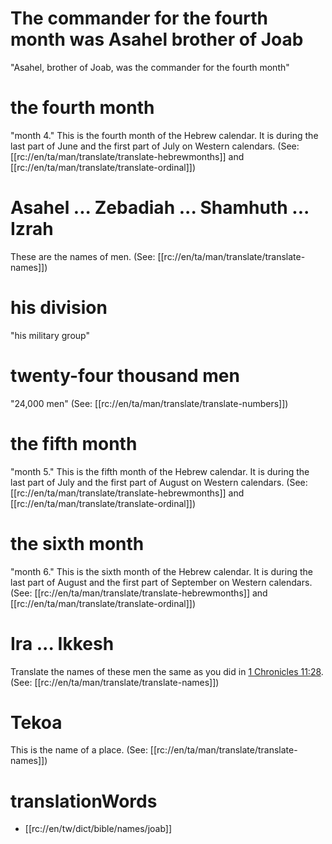 # The commander for the fourth month was Asahel brother of Joab

"Asahel, brother of Joab, was the commander for the fourth month"

# the fourth month

"month 4." This is the fourth month of the Hebrew calendar. It is during the last part of June and the first part of July on Western calendars. (See: [[rc://en/ta/man/translate/translate-hebrewmonths]] and [[rc://en/ta/man/translate/translate-ordinal]])

# Asahel ... Zebadiah ... Shamhuth ... Izrah

These are the names of men. (See: [[rc://en/ta/man/translate/translate-names]])

# his division

"his military group"

# twenty-four thousand men

"24,000 men" (See: [[rc://en/ta/man/translate/translate-numbers]])

# the fifth month

"month 5." This is the fifth month of the Hebrew calendar. It is during the last part of July and the first part of August on Western calendars. (See: [[rc://en/ta/man/translate/translate-hebrewmonths]] and [[rc://en/ta/man/translate/translate-ordinal]])

# the sixth month

"month 6." This is the sixth month of the Hebrew calendar. It is during the last part of August and the first part of September on Western calendars. (See: [[rc://en/ta/man/translate/translate-hebrewmonths]] and [[rc://en/ta/man/translate/translate-ordinal]])

# Ira ... Ikkesh

Translate the names of these men the same as you did in [1 Chronicles 11:28](../11/26.md). (See: [[rc://en/ta/man/translate/translate-names]])

# Tekoa

This is the name of a place. (See: [[rc://en/ta/man/translate/translate-names]])

# translationWords

* [[rc://en/tw/dict/bible/names/joab]]